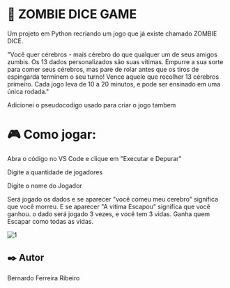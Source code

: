 # 🧟 ZOMBIE DICE GAME

Um projeto em Python recriando um jogo que já existe chamado ZOMBIE DICE.

"Você quer cérebros - mais cérebro do que qualquer um de seus amigos zumbis. Os 13 dados personalizados são suas vítimas. Empurre a sua sorte para comer seus cérebros, mas pare de rolar antes que os tiros de espingarda terminem o seu turno! Vence aquele que recolher 13 cérebros primeiro. Cada jogo leva de 10 a 20 minutos, e pode ser ensinado em uma única rodada." 

Adicionei o pseudocodigo usado para criar o jogo tambem

# 🎮 Como jogar:

Abra o código no VS Code e clique em "Executar e Depurar"

Digite a quantidade de jogadores

Digite o nome do Jogador

Será jogado os dados e se aparecer "você comeu meu cerebro" significa que você morreu. E se aparecer "A vitima Escapou" significa que você ganhou. o dado será jogado 3 vezes, e você tem 3 vidas. Ganha quem Escapar como todas as vidas.

![1](https://user-images.githubusercontent.com/50500849/207651795-1cde4262-d800-4ecf-9e8f-7900e8a115f8.png)



## ✒️ Autor

Bernardo Ferreira Ribeiro
